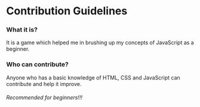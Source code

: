 # Contribution Guidelines

### What it is?
It is a game which helped me in brushing up my concepts of JavaScript as a beginner.
### Who can contribute?
Anyone who has a basic knowledge of HTML, CSS and JavaScript can contribute and help it improve.
###### Recommended for beginners!!!

